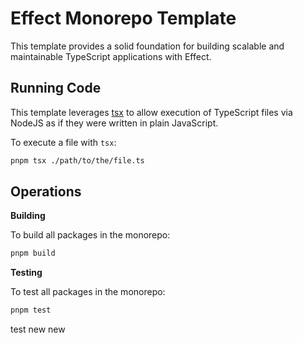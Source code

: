 # Effect Monorepo Template

This template provides a solid foundation for building scalable and maintainable TypeScript applications with Effect.

## Running Code

This template leverages [tsx](https://tsx.is) to allow execution of TypeScript files via NodeJS as if they were written in plain JavaScript.

To execute a file with `tsx`:

```sh
pnpm tsx ./path/to/the/file.ts
```

## Operations

**Building**

To build all packages in the monorepo:

```sh
pnpm build
```

**Testing**

To test all packages in the monorepo:

```sh
pnpm test
```

test
new new

